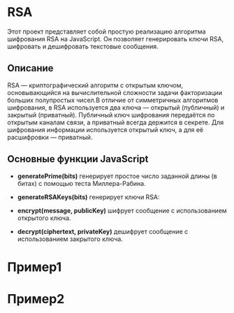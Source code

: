 # RSA
Этот проект представляет собой простую реализацию алгоритма шифрования RSA на JavaScript. Он позволяет генерировать ключи RSA, шифровать и дешифровать текстовые сообщения. 
## Описание
RSA — криптографический алгоритм с открытым ключом, основывающийся на вычислительной сложности задачи факторизации больших полупростых чисел.В отличие от симметричных алгоритмов шифрования, в RSA используется два ключа — открытый (публичный) и закрытый (приватный). Публичный ключ шифрования передаётся по открытым каналам связи, а приватный всегда держится в секрете. Для шифрования информации используется открытый ключ, а для её расшифровки — приватный. 

## Основные функции JavaScript

- **generatePrime(bits)** генерирует простое число заданной длины (в битах) с помощью теста Миллера-Рабина.

- **generateRSAKeys(bits)** генерирует ключи RSA:

- **encrypt(message, publicKey)** шифрует сообщение с использованием открытого ключа.

- **decrypt(ciphertext, privateKey)** дешифрует сообщение с использованием закрытого ключа.

# Пример1

# Пример2


